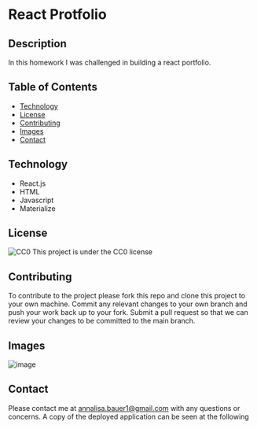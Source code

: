 # React Protfolio

## Description
In this homework I was challenged in building a react portfolio.

## Table of Contents

* [Technology](#technology)
* [License](#license)
* [Contributing](#contributing)
* [Images](#images)
* [Contact](#contact)

## Technology
- React.js
- HTML
- Javascript
- Materialize 

## License
![CC0](https://img.shields.io/badge/badge-CC0-blue)
    This project is under the CC0 license
    
## Contributing
To contribute to the project please fork this repo and clone this project to your own machine. Commit any relevant changes to your own branch and push your work back up to your fork. Submit a pull request so that we can review your changes to be committed to the main branch.


## Images


![image](https://user-images.githubusercontent.com/87721575/139359043-202d9360-38ac-4164-8dfd-7d5daf20589b.png)

## Contact
Please contact me at annalisa.bauer1@gmail.com with any questions or concerns. A copy of the deployed application can be seen at the following 


